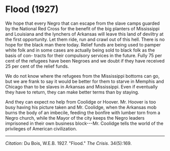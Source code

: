 <!--
title:   Flood
author:  Du Bois, W.E.B.
journal: The Crisis
year:    1927
volume:  34
issue:   5
pages:   169
-->
# Flood (1927)

We hope that every Negro that can
escape from the slave camps guarded
by the National Red Cross for the
benefit of the big planters of Mississippi
and Louisiana and the lynchers
of Arkansas will leave this land of
deviltry at the first opportunity. Let
them ride, run and crawl out of this
hell. There is no hope for the black
man there today. Relief funds are
being used to pamper white folk
and in some cases are actually being
sold to black folk as the basis of con-
tracts for their compulsory services in
the future. Fully 75 per cent of the
refugees have been Negroes and we
doubt if they have received 25 per cent
of the relief funds.

We do not know where the refugees
from the Mississippi bottoms can go,
but we are frank to say it would be
better for them to starve in Memphis
and Chicago than to be slaves in
Arkansas and Mississippi. Even if eventually
they have to return, they can
make better terms than by staying.

And they can expect no help from
Coolidge or Hoover. Mr. Hoover is
too busy having his picture taken and
Mr. Coolidge, when the Arkansas
mob burns the body of an imbecile,
feeding the bonfire with lumber torn
from a Negro church, while the
Mayor of the city keeps the Negro
leaders imprisoned in their own 
business block---Mr. Coolidge tells the
world of the privileges of American
civilization.

_________________
*Citation:* Du Bois, W.E.B. 1927. "Flood." *The Crisis*. 34(5):169.